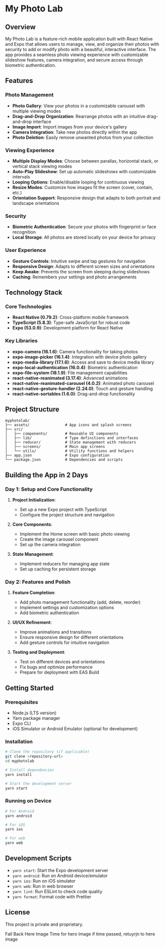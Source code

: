 # My Photo Lab

## Overview

My Photo Lab is a feature-rich mobile application built with React Native and Expo that allows users to manage, view, and organize their photos with security to add or modify photo with a beautiful, interactive interface. The app provides a seamless photo viewing experience with customizable slideshow features, camera integration, and secure access through biometric authentication.

## Features

### Photo Management
- **Photo Gallery**: View your photos in a customizable carousel with multiple viewing modes
- **Drag-and-Drop Organization**: Rearrange photos with an intuitive drag-and-drop interface
- **Image Import**: Import images from your device's gallery
- **Camera Integration**: Take new photos directly within the app
- **Photo Deletion**: Easily remove unwanted photos from your collection

### Viewing Experience
- **Multiple Display Modes**: Choose between parallax, horizontal stack, or vertical stack viewing modes
- **Auto-Play Slideshow**: Set up automatic slideshows with customizable intervals
- **Looping Options**: Enable/disable looping for continuous viewing
- **Resize Modes**: Customize how images fit the screen (cover, contain, etc.)
- **Orientation Support**: Responsive design that adapts to both portrait and landscape orientations

### Security
- **Biometric Authentication**: Secure your photos with fingerprint or face recognition
- **Local Storage**: All photos are stored locally on your device for privacy

### User Experience
- **Gesture Controls**: Intuitive swipe and tap gestures for navigation
- **Responsive Design**: Adapts to different screen sizes and orientations
- **Keep Awake**: Prevents the screen from sleeping during slideshows
- **Caching**: Remembers your settings and photo arrangements

## Technology Stack

### Core Technologies
- **React Native (0.79.2)**: Cross-platform mobile framework
- **TypeScript (5.8.3)**: Type-safe JavaScript for robust code
- **Expo (53.0.9)**: Development platform for React Native

### Key Libraries
- **expo-camera (16.1.6)**: Camera functionality for taking photos
- **expo-image-picker (16.1.4)**: Integration with device photo gallery
- **expo-media-library (17.1.6)**: Access and save to device media library
- **expo-local-authentication (16.0.4)**: Biometric authentication
- **expo-file-system (18.1.9)**: File management capabilities
- **react-native-reanimated (3.17.4)**: Advanced animations
- **react-native-reanimated-carousel (4.0.2)**: Animated photo carousel
- **react-native-gesture-handler (2.24.0)**: Touch and gesture handling
- **react-native-sortables (1.6.0)**: Drag-and-drop functionality

## Project Structure

```
myphotolab/
├── assets/                # App icons and splash screens
├── src/
│   ├── components/        # Reusable UI components
│   ├── lib/               # Type definitions and interfaces
│   ├── reducer/           # State management with reducers
│   ├── screens/           # Main app screens
│   └── utils/             # Utility functions and helpers
├── app.json               # Expo configuration
└── package.json           # Dependencies and scripts
```

## Building the App in 2 Days

### Day 1: Setup and Core Functionality

1. **Project Initialization**:
   - Set up a new Expo project with TypeScript
   - Configure the project structure and navigation

2. **Core Components**:
   - Implement the Home screen with basic photo viewing
   - Create the image carousel component
   - Set up the camera integration

3. **State Management**:
   - Implement reducers for managing app state
   - Set up caching for persistent storage

### Day 2: Features and Polish

1. **Feature Completion**:
   - Add photo management functionality (add, delete, reorder)
   - Implement settings and customization options
   - Add biometric authentication

2. **UI/UX Refinement**:
   - Improve animations and transitions
   - Ensure responsive design for different orientations
   - Add gesture controls for intuitive navigation

3. **Testing and Deployment**:
   - Test on different devices and orientations
   - Fix bugs and optimize performance
   - Prepare for deployment with EAS Build

## Getting Started

### Prerequisites
- Node.js (LTS version)
- Yarn package manager
- Expo CLI
- iOS Simulator or Android Emulator (optional for development)

### Installation

```bash
# Clone the repository (if applicable)
git clone <repository-url>
cd myphotolab

# Install dependencies
yarn install

# Start the development server
yarn start
```

### Running on Device

```bash
# For Android
yarn android

# For iOS
yarn ios

# For web
yarn web
```

## Development Scripts

- `yarn start`: Start the Expo development server
- `yarn android`: Run on Android device/emulator
- `yarn ios`: Run on iOS simulator
- `yarn web`: Run in web browser
- `yarn lint`: Run ESLint to check code quality
- `yarn format`: Format code with Prettier

## License

This project is private and proprietary.

Fall Back
Here Image 
Time for hero Image
if time passed, retuyrjn to here image